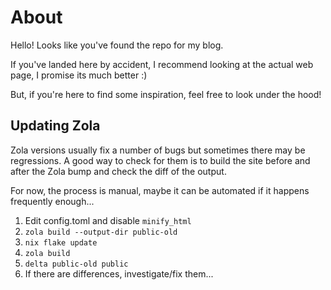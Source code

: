 # About

Hello! Looks like you've found the repo for my blog.

If you've landed here by accident, I recommend looking at the actual web page, I
promise its much better :)

But, if you're here to find some inspiration, feel free to look under the hood!

## Updating Zola

Zola versions usually fix a number of bugs but sometimes there may be
regressions. A good way to check for them is to build the site before and after
the Zola bump and check the diff of the output.

For now, the process is manual, maybe it can be automated if it happens
frequently enough...

1. Edit config.toml and disable `minify_html`
1. `zola build --output-dir public-old`
1. `nix flake update`
1. `zola build`
1. `delta public-old public`
1. If there are differences, investigate/fix them...
